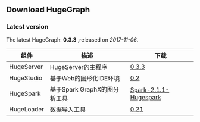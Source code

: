 ## Download HugeGraph


### Latest version


The latest HugeGraph: **0.3.3** ,released on *2017-11-06*.  

组件|描述|下载
-----|----|----
HugeServer|HugeServer的主程序|[0.3.3](http://yq01-sw-hdsserver16.yq01.baidu.com:8080/hadoop-web-proxy/yqns02/hugegraph/hugegraph-release-0.3.3-SNAPSHOT.tar.gz)
HugeStudio|基于Web的图形化IDE环境|[0.2](http://yq01-sw-hdsserver16.yq01.baidu.com:8080/hadoop-web-proxy/yqns02/hugegraph/hugestudio/hugestudio-release-0.2-SNAPSHOT.tar.gz)
HugeSpark|基于Spark GraphX的图分析工具|[Spark-2.1.1-Hugespark](http://yq01-sw-hdsserver16.yq01.baidu.com:8080/hadoop-web-proxy/yqns02/hugegraph/hugespark/Spark-2.1.1-Hugespark.tar.gz)
HugeLoader|数据导入工具|[0.21](http://yq01-sw-hdsserver16.yq01.baidu.com:8080/hadoop-web-proxy/yqns02/hugegraph/latest/hugegraph-loader-latest-bin.tar.gz)

